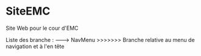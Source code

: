 # SiteEMC
Site Web pour le cour d'EMC

Liste des branche : 
---> NavMenu >>>>>>> Branche relative au menu de navigation et à l'en tête
